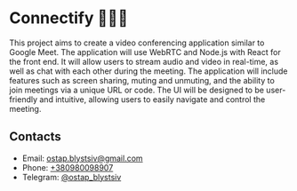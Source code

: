 # Connectify 👨🏻‍💻

This project aims to create a video conferencing application similar to Google Meet. The application will use WebRTC and Node.js with React for the front end. It will allow users to stream audio and video in real-time, as well as chat with each other during the meeting. The application will include features such as screen sharing, muting and unmuting, and the ability to join meetings via a unique URL or code. The UI will be designed to be user-friendly and intuitive, allowing users to easily navigate and control the meeting.

## Contacts

- Email: [ostap.blystsiv@gmail.com](mailto:ostap.blystsiv@gmail.com)
- Phone: [+380980098907](phone:+380980098907)
- Telegram: [@ostap_blystsiv](https://telegram.me/ostap_blystsiv)
